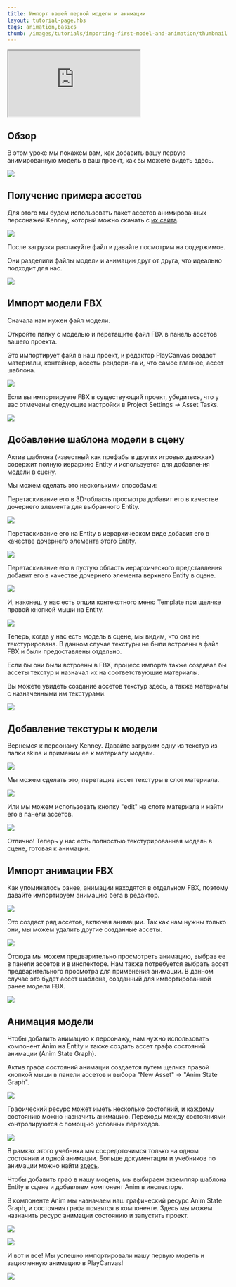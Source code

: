 ```yaml
---
title: Импорт вашей первой модели и анимации
layout: tutorial-page.hbs
tags: animation,basics
thumb: /images/tutorials/importing-first-model-and-animation/thumbnail.jpg
---
```


<iframe loading="lazy" src="https://www.youtube.com/embed/r0LYQw7laRA" title="YouTube video player" allow="accelerometer; autoplay; clipboard-write; encrypted-media; gyroscope; picture-in-picture" allowfullscreen></iframe>

## Обзор

В этом уроке мы покажем вам, как добавить вашу первую анимированную модель в ваш проект, как вы можете видеть здесь.

![][preview-image]

## Получение примера ассетов

Для этого мы будем использовать пакет ассетов анимированных персонажей Kenney, который можно скачать с [их сайта][kenney-site].

![][kenney-site-image]

После загрузки распакуйте файл и давайте посмотрим на содержимое.

Они разделили файлы модели и анимации друг от друга, что идеально подходит для нас.

![][asset-pack-contents-image]

## Импорт модели FBX

Сначала нам нужен файл модели.

Откройте папку с моделью и перетащите файл FBX в панель ассетов вашего проекта.

Это импортирует файл в наш проект, и редактор PlayCanvas создаст материалы, контейнер, ассеты рендеринга и, что самое главное, ассет шаблона.

![][importing-model-fbx-image]

Если вы импортируете FBX в существующий проект, убедитесь, что у вас отмечены следующие настройки в Project Settings -> Asset Tasks.

![][asset-tasks-settings-image]

## Добавление шаблона модели в сцену

Актив шаблона (известный как префабы в других игровых движках) содержит полную иерархию Entity и используется для добавления модели в сцену.

Мы можем сделать это несколькими способами:

Перетаскивание его в 3D-область просмотра добавит его в качестве дочернего элемента для выбранного Entity.

![][template-add-scene-view-image]

Перетаскивание его на Entity в иерархическом виде добавит его в качестве дочернего элемента этого Entity.

![][template-add-on-entity-image]

Перетаскивание его в пустую область иерархического представления добавит его в качестве дочернего элемента верхнего Entity в сцене.

![][template-add-scene-hierarchy-area-image]

И, наконец, у нас есть опции контекстного меню Template при щелчке правой кнопкой мыши на Entity.

![][template-add-context-menu-image]

Теперь, когда у нас есть модель в сцене, мы видим, что она не текстурирована. В данном случае текстуры не были встроены в файл FBX и были предоставлены отдельно.

Если бы они были встроены в FBX, процесс импорта также создавал бы ассеты текстур и назначал их на соответствующие материалы.

Вы можете увидеть создание ассетов текстур здесь, а также материалы с назначенными им текстурами.

![][embedded-textures-fbx-example-image]

## Добавление текстуры к модели

Вернемся к персонажу Kenney. Давайте загрузим одну из текстур из папки skins и применим ее к материалу модели.

![][importing-texture-image]

Мы можем сделать это, перетащив ассет текстуры в слот материала.

![][texture-to-material-image]

Или мы можем использовать кнопку "edit" на слоте материала и найти его в панели ассетов.

![][material-pick-texture-image]

Отлично! Теперь у нас есть полностью текстурированная модель в сцене, готовая к анимации.

## Импорт анимации FBX

Как упоминалось ранее, анимации находятся в отдельном FBX, поэтому давайте импортируем анимацию бега в редактор.

![][importing-animation-fbx-image]

Это создаст ряд ассетов, включая анимации. Так как нам нужны только они, мы можем удалить другие созданные ассеты.

![][delete-animation-files-image]

Отсюда мы можем предварительно просмотреть анимацию, выбрав ее в панели ассетов и в инспекторе. Нам также потребуется выбрать ассет предварительного просмотра для применения анимации. В данном случае это будет ассет шаблона, созданный для импортированной ранее модели FBX.

![][animation-preview-image]

## Анимация модели

Чтобы добавить анимацию к персонажу, нам нужно использовать компонент Anim на Entity и также создать ассет графа состояний анимации (Anim State Graph).

Актив графа состояний анимации создается путем щелчка правой кнопкой мыши в панели ассетов и выбора "New Asset" -> "Anim State Graph".

![][create-anim-state-graph-image]

Графический ресурс может иметь несколько состояний, и каждому состоянию можно назначить анимацию. Переходы между состояниями контролируются с помощью условных переходов.

![][anim-state-graph-image]

В рамках этого учебника мы сосредоточимся только на одном состоянии и одной анимации. Больше документации и учебников по анимации можно найти [здесь][animation-documentation].

Чтобы добавить граф в нашу модель, мы выбираем экземпляр шаблона Entity в сцене и добавляем компонент Anim в инспекторе.

В компоненте Anim мы назначаем наш графический ресурс Anim State Graph, и состояния графа появятся в компоненте. Здесь мы можем назначить ресурс анимации состоянию и запустить проект.

![][add-anim-component-image]

![][add-animation-to-anim-image]

И вот и все! Мы успешно импортировали нашу первую модель и зацикленную анимацию в PlayCanvas!

![][preview-image]

[preview-image]: /images/tutorials/importing-first-model-and-animation/preview.gif
[kenney-site]: https://www.kenney.nl/assets/animated-characters
[kenney-site-image]: /images/tutorials/importing-first-model-and-animation/kenney-site.jpg
[asset-pack-contents-image]: /images/tutorials/importing-first-model-and-animation/asset-pack-contents.png
[importing-model-fbx-image]: /images/tutorials/importing-first-model-and-animation/importing-model-fbx.gif
[asset-tasks-settings-image]: /images/tutorials/importing-first-model-and-animation/asset-tasks-settings.png
[template-add-scene-view-image]: /images/tutorials/importing-first-model-and-animation/template-add-scene-view.gif
[template-add-on-entity-image]: /images/tutorials/importing-first-model-and-animation/template-add-on-entity.gif
[template-add-scene-hierarchy-area-image]: /images/tutorials/importing-first-model-and-animation/template-add-scene-hierarchy-area.gif
[template-add-context-menu-image]: /images/tutorials/importing-first-model-and-animation/template-add-context-menu.gif
[embedded-textures-fbx-example-image]: /images/tutorials/importing-first-model-and-animation/embedded-textures-fbx-example.png
[importing-texture-image]: /images/tutorials/importing-first-model-and-animation/importing-texture.gif
[texture-to-material-image]: /images/tutorials/importing-first-model-and-animation/texture-to-material.gif
[material-pick-texture-image]: /images/tutorials/importing-first-model-and-animation/material-pick-texture.gif
[importing-animation-fbx-image]: /images/tutorials/importing-first-model-and-animation/importing-animation-fbx.gif
[delete-animation-files-image]: /images/tutorials/importing-first-model-and-animation/delete-animation-files.png
[animation-documentation]: /user-manual/animation/

[animation-preview-image]: /images/tutorials/importing-first-model-and-animation/animation-preview.gif
[create-anim-state-graph-image]: /images/tutorials/importing-first-model-and-animation/create-anim-state-graph.gif
[anim-state-graph-image]: /images/tutorials/importing-first-model-and-animation/anim-state-graph.png
[add-anim-component-image]: /images/tutorials/importing-first-model-and-animation/add-anim-component.gif
[add-animation-to-anim-image]: /images/tutorials/importing-first-model-and-animation/add-animation-to-anim.gif
